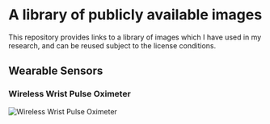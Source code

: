 # A library of publicly available images

This repository provides links to a library of images which I have used in my research, and can be reused subject to the license conditions.

## Wearable Sensors

### Wireless Wrist Pulse Oximeter

![Wireless Wrist Pulse Oximeter](https://cloud.githubusercontent.com/assets/9865941/25527219/ab58ab18-2c0f-11e7-98fc-4f89a8469d64.jpg)

